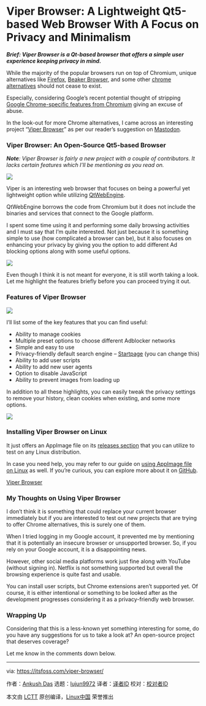 [#]: collector: (lujun9972)
[#]: translator: ( )
[#]: reviewer: ( )
[#]: publisher: ( )
[#]: url: ( )
[#]: subject: (Viper Browser: A Lightweight Qt5-based Web Browser With A Focus on Privacy and Minimalism)
[#]: via: (https://itsfoss.com/viper-browser/)
[#]: author: (Ankush Das https://itsfoss.com/author/ankush/)

Viper Browser: A Lightweight Qt5-based Web Browser With A Focus on Privacy and Minimalism
======

_**Brief: Viper Browser is a Qt-based browser that offers a simple user experience keeping privacy in mind.**_

While the majority of the popular browsers run on top of Chromium, unique alternatives like [Firefox][1], [Beaker Browser][2], and some other [chrome alternatives][3] should not cease to exist.

Especially, considering Google’s recent potential thought of stripping [Google Chrome-specific features from Chromium][4] giving an excuse of abuse.

In the look-out for more Chrome alternatives, I came across an interesting project “[Viper Browser][5]” as per our reader’s suggestion on [Mastodon][6].

### Viper Browser: An Open-Source Qt5-based Browser

_**Note**: Viper Browser is fairly a new project with a couple of contributors. It lacks certain features which I’ll be mentioning as you read on._

![][7]

Viper is an interesting web browser that focuses on being a powerful yet lightweight option while utilizing [QtWebEngine][8].

QtWebEngine borrows the code from Chromium but it does not include the binaries and services that connect to the Google platform.

I spent some time using it and performing some daily browsing activities and I must say that I’m quite interested. Not just because it is something simple to use (how complicated a browser can be), but it also focuses on enhancing your privacy by giving you the option to add different Ad blocking options along with some useful options.

![][9]

Even though I think it is not meant for everyone, it is still worth taking a look. Let me highlight the features briefly before you can proceed trying it out.

### Features of Viper Browser

![][10]

I’ll list some of the key features that you can find useful:

  * Ability to manage cookies
  * Multiple preset options to choose different Adblocker networks
  * Simple and easy to use
  * Privacy-friendly default search engine – [Startpage][11] (you can change this)
  * Ability to add user scripts
  * Ability to add new user agents
  * Option to disable JavaScript
  * Ability to prevent images from loading up



In addition to all these highlights, you can easily tweak the privacy settings to remove your history, clean cookies when existing, and some more options.

![][12]

### Installing Viper Browser on Linux

It just offers an AppImage file on its [releases section][13] that you can utilize to test on any Linux distribution.

In case you need help, you may refer to our guide on [using AppImage file on Linux][14] as well. If you’re curious, you can explore more about it on [GitHub][5].

[Viper Browser][5]

### My Thoughts on Using Viper Browser

I don’t think it is something that could replace your current browser immediately but if you are interested to test out new projects that are trying to offer Chrome alternatives, this is surely one of them.

When I tried logging in my Google account, it prevented me by mentioning that it is potentially an insecure browser or unsupported browser. So, if you rely on your Google account, it is a disappointing news.

However, other social media platforms work just fine along with YouTube (without signing in). Netflix is not something supported but overall the browsing experience is quite fast and usable.

You can install user scripts, but Chrome extensions aren’t supported yet. Of course, it is either intentional or something to be looked after as the development progresses considering it as a privacy-friendly web browser.

### Wrapping Up

Considering that this is a less-known yet something interesting for some, do you have any suggestions for us to take a look at? An open-source project that deserves coverage?

Let me know in the comments down below.

--------------------------------------------------------------------------------

via: https://itsfoss.com/viper-browser/

作者：[Ankush Das][a]
选题：[lujun9972][b]
译者：[译者ID](https://github.com/译者ID)
校对：[校对者ID](https://github.com/校对者ID)

本文由 [LCTT](https://github.com/LCTT/TranslateProject) 原创编译，[Linux中国](https://linux.cn/) 荣誉推出

[a]: https://itsfoss.com/author/ankush/
[b]: https://github.com/lujun9972
[1]: https://www.mozilla.org/en-US/firefox/new/
[2]: https://itsfoss.com/beaker-browser-1-release/
[3]: https://itsfoss.com/open-source-browsers-linux/
[4]: https://www.bleepingcomputer.com/news/google/google-to-kill-chrome-sync-feature-in-third-party-browsers/
[5]: https://github.com/LeFroid/Viper-Browser
[6]: https://mastodon.social/web/accounts/199851
[7]: https://i0.wp.com/itsfoss.com/wp-content/uploads/2021/02/viper-browser.png?resize=800%2C583&ssl=1
[8]: https://wiki.qt.io/QtWebEngine
[9]: https://i2.wp.com/itsfoss.com/wp-content/uploads/2021/02/viper-browser-setup.jpg?resize=793%2C600&ssl=1
[10]: https://i0.wp.com/itsfoss.com/wp-content/uploads/2021/02/viper-preferences.jpg?resize=800%2C660&ssl=1
[11]: https://www.startpage.com
[12]: https://i1.wp.com/itsfoss.com/wp-content/uploads/2021/02/viper-browser-tools.jpg?resize=800%2C262&ssl=1
[13]: https://github.com/LeFroid/Viper-Browser/releases
[14]: https://itsfoss.com/use-appimage-linux/
